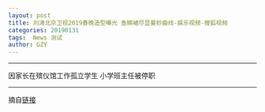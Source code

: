 ```yaml
---
layout: post
title: 刘涛北京卫视2019春晚造型曝光 鱼鳞裙尽显曼妙曲线-娱乐视频-搜狐视频
categories: 20190131
tags:  News 测试
author: GZY
---
```


*****

因家长在殡仪馆工作孤立学生 小学班主任被停职

*****

摘自[链接](https://tv.sohu.com/v/dXMvMzEyODEzNDk4LzExODc1ODc1Mi5zaHRtbA==.html)
